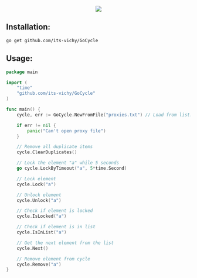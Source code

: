 <p align='center'>
    <img src='https://media-exp1.licdn.com/dms/image/C511BAQG_UWHeDkmt9A/company-background_10000/0/1586588533445?e=2147483647&v=beta&t=VN26LwWLjk9jVef_1W4_24nlY5bWbqg_Yl5vQIg9BYM'>
</p>

## Installation:
```
go get github.com/its-vichy/GoCycle
```

## Usage:
```go
package main

import (
	"time"
	"github.com/its-vichy/GoCycle"
)

func main() {
	cycle, err := GoCycle.NewFromFile("proxies.txt") // Load from list: GoCycle.New(List *[]string)

	if err != nil {
		panic("Can't open proxy file")
	}

	// Remove all duplicate items
	cycle.ClearDuplicates()

	// Lock the element "a" while 5 seconds
	go cycle.LockByTimeout("a", 5*time.Second)

	// Lock element
	cycle.Lock("a")

	// Unlock element
	cycle.Unlock("a")

	// Check if element is locked
	cycle.IsLocked("a")

	// Check if element is in list
	cycle.IsInList("a")

	// Get the next element from the list
	cycle.Next()

	// Remove element from cycle
	cycle.Remove("a")
}

```
